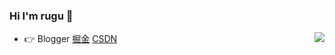 ### Hi I'm rugu 👋

<img align="right" src="https://github-readme-stats.vercel.app/api?username=RJM1996&show_icons=true&icon_color=0366d6&text_color=24292e&bg_color=ffffff&hide_title=true" />

- 👉 Blogger [掘金](https://juejin.cn/user/1714893872181150/posts) [CSDN](https://blog.csdn.net/sinat_36629696)



<!--
**RJM1996/RJM1996** is a ✨ _special_ ✨ repository because its `README.md` (this file) appears on your GitHub profile.

Here are some ideas to get you started:

- 🔭 I’m currently working on ...
- 🌱 I’m currently learning ...
- 👯 I’m looking to collaborate on ...
- 🤔 I’m looking for help with ...
- 💬 Ask me about ...
- 📫 How to reach me: ...
- 😄 Pronouns: ...
- ⚡ Fun fact: ...
-->
